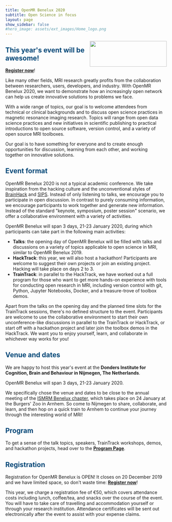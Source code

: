 ```yaml
---
title: OpenMR Benelux 2020
subtitle: Open Science in focus
layout: page
show_sidebar: false
#hero_image: assets/ext_images/Home_logo.png
---
```


<img style="float: right;" src="../assets/ext_images/nijmegen_doodle_big.jpg" width="240" height="80"> 

## <span style="color:#004777"> This year's event will be awesome! </span> 

[**Register now**](./page-registration)!

Like many other fields, MRI research greatly profits from the collaboration between researchers, users, developers, and industry. With OpenMR Benelux 2020, we want to demonstrate how an increasingly open network can help us create innovative solutions to problems we face.

With a wide range of topics, our goal is to welcome attendees from technical or clinical backgrounds and to discuss open science practices in magnetic resonance imaging research. Topics will range from open data science practices and new initiatives in scientific publishing to practical introductions to open source software, version control, and a variety of open source MRI toolboxes.

Our goal is to have something for everyone and to create enough opportunities for discussion, learning from each other, and working together on innovative solutions.

## <span style="color:#004777"> Event format </span>

OpenMR Benelux 2020 is not a typical academic conference. We take inspiration from the hacking culture and the unconventional styles of [BrainHack](http://www.brainhack.org/about.html) and [SIPS](https://improvingpsych.org/). Instead of only listening to talks, we encourage you to participate in open discussion. In contrast to purely consuming information, we encourage participants to work together and generate new information. Instead of the standard "keynote, symposium, poster session" scenario, we offer a collaborative environment with a variety of activities.

OpenMR Benelux will span 3 days, 21-23 January 2020, during which participants can take part in the following main activities:

* **Talks**: the opening day of OpenMR Benelux will be filled with talks and discussions on a variety of topics applicable to open science in MRI, similar to OpenMR Benelux 2019.
* **HackTrack**: this year, we will also host a hackathon! Participants are welcome to suggest their own projects or join an existing project. Hacking will take place on days 2 to 3.
* **TrainTrack**: in parallel to the HackTrack, we have worked out a full program for those who want to get more hands-on experience with tools for conducting open research in MRI, including version control with git, Python, Jupyter Notebooks, Docker, and a treasure-trove of toolbox demos.

Apart from the talks on the opening day and the planned time slots for the TrainTrack sessions, there's no defined structure to the event. Participants are welcome to use the collaborative environment to start their own unconference-like discussions in parallel to the TrainTrack or HackTrack, or start off with a hackathon project and later join the toolbox demos in the HackTrack. We want you to enjoy yourself, learn, and collaborate in whichever way works for you!

## <span style="color:#004777"> Venue and dates </span>

We are happy to host this year's event at the **Donders Institute for Cognition, Brain and Behaviour in Nijmegen, The Netherlands**.

OpenMR Benelux will span 3 days, 21-23 January 2020.

We specifically chose the venue and dates to be close to the annual meeting of the [ISMRM Benelux chapter](https://www.ismrm-benelux.org/), which takes place on 24 January at the Burgers' Zoo in Arnhem. So come to Nijmegen to share, collaborate, and learn, and then hop on a quick train to Arnhem to continue your journey through the interesting world of MRI!

## <span style="color:#004777"> Program </span>

To get a sense of the talk topics, speakers, TrainTrack workshops, demos, and hackathon projects, head over to the [**Program Page**](./page-program).

## <span style="color:#004777"> Registration </span> 

Registration for OpenMR Benelux is OPEN! It closes on 20 December 2019 and we have limited space, so don't waste time: [**Register now**](./page-registration)!

This year, we charge a registration fee of €50, which covers attendance costs including lunch, coffee/tea, and snacks over the course of the event. You will have to take care of travelling and accommodation yourself or through your research institution. Attendance certificates will be sent out electronically after the event to assist with your expense claims.
